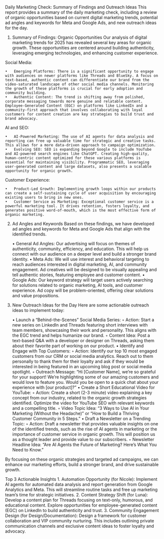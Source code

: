 Daily Marketing Check: Summary of Findings and Outreach Ideas
This report provides a summary of the daily marketing check, including a review of organic opportunities based on current digital marketing trends, potential ad angles and keywords for Meta and Google Ads, and new outreach ideas for the day.

1. Summary of Findings: Organic Opportunities
Our analysis of digital marketing trends for 2025 has revealed several key areas for organic growth. These opportunities are centered around building authenticity, leveraging emerging technologies, and enhancing customer experience.

Social Media:

	•	Emerging Platforms: There is a significant opportunity to engage with audiences on newer platforms like Threads and BlueSky. A focus on text-based, authentic content can differentiate our brand from the video-saturated landscape of other social media channels. Monitoring the growth of these platforms is crucial for early adoption and community building.
	•	Authentic Content: The trend is shifting away from polished, corporate messaging towards more genuine and relatable content. Employee-Generated Content (EGC) on platforms like LinkedIn and a community-first approach that involves collaborating with loyal customers for content creation are key strategies to build trust and brand advocacy.

AI and SEO:

	•	AI-Powered Marketing: The use of AI agents for data analysis and reporting can free up valuable time for strategic and creative tasks. This allows for a more data-driven approach to campaign optimization.
	•	Evolving SEO: SEO is expanding beyond Google to include YouTube and AI-powered search engines like ChatGPT. Creating high-quality, human-centric content optimized for these various platforms is essential for maintaining visibility. Programmatic SEO, leveraging user-generated content and large datasets, also presents a scalable opportunity for organic growth.

Customer Experience:

	•	Product-Led Growth: Implementing growth loops within our products can create a self-sustaining cycle of user acquisition by encouraging existing users to bring in new ones.
	•	Customer Service as Marketing: Exceptional customer service is a powerful marketing tool. It drives retention, fosters loyalty, and generates positive word-of-mouth, which is the most effective form of organic marketing.

2. Ad Angles and Keywords
Based on these findings, we have developed ad angles and keywords for Meta and Google Ads that align with the identified trends.

	•	General Ad Angles: Our advertising will focus on themes of authenticity, community, efficiency, and education. This will help us connect with our audience on a deeper level and build a stronger brand identity.
	•	Meta Ads: We will use interest and behavioral targeting to reach audiences interested in digital marketing, AI, and community engagement. Ad creatives will be designed to be visually appealing and tell authentic stories, featuring employee and customer content.
	•	Google Ads: Our keyword strategy will target users actively searching for solutions related to organic marketing, AI tools, and customer experience. Ad copy will be problem-oriented, offering clear solutions and value propositions.

3. New Outreach Ideas for the Day
Here are some actionable outreach ideas to implement today:

	•	Launch a “Behind-the-Scenes” Social Media Series:
	◦	Action: Start a new series on LinkedIn and Threads featuring short interviews with team members, showcasing their work and personality. This aligns with the EGC trend and helps humanize our brand.
	◦	Content Idea: Post a text-based Q&A with a developer or designer on Threads, asking them about their favorite part of working on our product.
	•	Identify and Engage with Top Customers:
	◦	Action: Identify our top 10 most engaged customers from our CRM or social media analytics. Reach out to them personally to thank them for their loyalty and ask if they would be interested in being featured in an upcoming blog post or social media spotlight.
	◦	Outreach Message: “Hi [Customer Name], we’re so grateful for your support! We’re highlighting some of our amazing customers and would love to feature you. Would you be open to a quick chat about your experience with [our product]?”
	•	Create a Short Educational Video for YouTube:
	◦	Action: Create a short (2-3 minute) video explaining a key concept from our industry, related to the organic growth strategies identified. Optimize the video for YouTube SEO with relevant keywords and a compelling title.
	◦	Video Topic Idea: “3 Ways to Use AI in Your Marketing (Without the Headache)” or “How to Build a Thriving Customer Community in 5 Steps.”
	•	Draft a Newsletter on a Trending Topic:
	◦	Action: Draft a newsletter that provides valuable insights on one of the identified trends, such as the rise of AI agents in marketing or the importance of customer service in organic growth. This will position us as a thought leader and provide value to our subscribers.
	◦	Newsletter Headline Idea: “Are AI Agents the Future of Marketing? Here’s What You Need to Know.”

By focusing on these organic strategies and targeted ad campaigns, we can enhance our marketing efforts, build a stronger brand, and drive sustainable growth.

Top 3 Actionable Insights
	1.	Automation Opportunity (for Nicole): Implement AI agents for automated data analysis and report generation from Google Analytics and Meta. This will streamline routine tasks and free up marketing team’s time for strategic initiatives.
	2.	Content Strategy Shift (for Luna): Develop a content plan for Threads focusing on text-only, humorous, and educational content. Explore opportunities for employee-generated content (EGC) on LinkedIn to build authenticity and trust.
	3.	Community Engagement Design (for Design/Documentation): Design a framework for customer collaboration and VIP community nurturing. This includes outlining private communication channels and exclusive content ideas to foster loyalty and advocacy.
